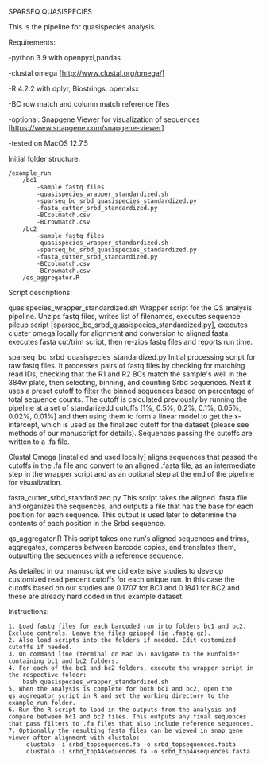 SPARSEQ QUASISPECIES

This is the pipeline for quasispecies analysis.


Requirements: 

-python 3.9 with openpyxl,pandas 

-clustal omega [http://www.clustal.org/omega/] 

-R 4.2.2 with dplyr, Biostrings, openxlsx

-BC row match and column match reference files

-optional: Snapgene Viewer for visualization of sequences [https://www.snapgene.com/snapgene-viewer]

-tested on MacOS 12.7.5


Initial folder structure:

	/example_run
		/bc1
			-sample fastq files
			-quasispecies_wrapper_standardized.sh
			-sparseq_bc_srbd_quasispecies_standardized.py
			-fasta_cutter_srbd_standardized.py
			-BCcolmatch.csv
			-BCrowmatch.csv
		/bc2
			-sample fastq files
			-quasispecies_wrapper_standardized.sh
			-sparseq_bc_srbd_quasispecies_standardized.py
			-fasta_cutter_srbd_standardized.py
			-BCcolmatch.csv
			-BCrowmatch.csv
		/qs_aggregator.R

Script descriptions:

quasispecies_wrapper_standardized.sh Wrapper script for the QS analysis pipeline. Unzips fastq files, writes list of filenames, executes sequence pileup script [sparseq_bc_srbd_quasispecies_standardized.py], executes cluster omega locally for alignment and conversion to aligned fasta, executes fasta cut/trim script, then re-zips fastq files and reports run time. 

sparseq_bc_srbd_quasispecies_standardized.py Initial processing script for raw fastq files. It processes pairs of fastq files by checking for matching read IDs, checking that the R1 and R2 BCs match the sample's well in the 384w plate, then selecting, binning, and counting Srbd sequences. Next it uses a preset cutoff to filter the binned sequences based on percentage of total sequence counts. The cutoff is calculated previously by running the pipeline at a set of standarizedd cutoffs [1%, 0.5%, 0.2%, 0.1%, 0.05%, 0.02%, 0.01%] and then using them to form a linear model to get the x-intercept, which is used as the finalized cutoff for the dataset (please see methods of our manuscript for details). Sequences passing the cutoffs are written to a .fa file.

Clustal Omega [installed and used locally] aligns sequences that passed the cutoffs in the .fa file and convert to an aligned .fasta file, as an intermediate step in the wrapper script and as an optional step at the end of the pipeline for visualization.

fasta_cutter_srbd_standardized.py This script takes the aligned .fasta file and organizes the sequences, and outputs a file that has the base for each position for each sequence. This output is used later to determine the contents of each position in the Srbd sequence.

qs_aggregator.R This script takes one run's aligned sequences and trims, aggregates, compares between barcode copies, and translates them, outputting the sequences with a reference sequence.

As detailed in our manuscript we did extensive studies to develop customized read percent cutoffs for each unique run. In this case the cutoffs based on our studies are 0.1707 for BC1 and 0.1841 for BC2 and these are already hard coded in this example dataset. 

Instructions:
```
1. Load fastq files for each barcoded run into folders bc1 and bc2. Exclude controls. Leave the files gzipped (ie .fastq.gz).
2. Also load scripts into the folders if needed. Edit customized cutoffs if needed. 
3. On command line (terminal on Mac OS) navigate to the Runfolder containing bc1 and bc2 folders.
4. For each of the bc1 and bc2 folders, execute the wrapper script in the respective folder:
	bash quasispecies_wrapper_standardized.sh
5. When the analysis is complete for both bc1 and bc2, open the qs_aggregator script in R and set the working directory to the example_run folder.
6. Run the R script to load in the outputs from the analysis and compare between bc1 and bc2 files. This outputs any final sequences that pass filters to .fa files that also include reference sequences. 
7. Optionally the resulting fasta files can be viewed in snap gene viewer after alignment with clustalo:
	 clustalo -i srbd_topsequences.fa -o srbd_topsequences.fasta
	 clustalo -i srbd_topAAsequences.fa -o srbd_topAAsequences.fasta 
```

